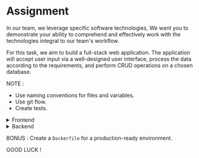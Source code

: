 # Assignment


In our team, we leverage specific software technologies, We want you to demonstrate your ability to comprehend and effectively work with the technologies integral to our team's workflow.

For this task, we aim to build a full-stack web application. The application will accept user input via a well-designed user interface, process the data according to the requirements, and perform CRUD operations on a chosen database.

NOTE : 
- Use naming conventions for files and variables.   
- Use git flow.    
- Create tests.

  

<details>
  <summary>Frontend</summary>   
  
- Make the UI similar to this [example]([https://shorturl.at/qCIY5](https://www.figma.com/file/d8dGyuJIbrbdJzEN0l3lSI/home-assignment-web-app-design?type=design&node-id=0-1&mode=design&t=MKpkjPgyLBMpddqf-0)) as much as you can.  
- Create an initial screen for uploding files using drag and drop box and also using the file explorer.   
- Create a feature that enables the user to view ongoing file uploads.
- Create a new window that shows the folowing statistics (choose at least 3) :  
    - Upload time compared to file size.  
    - Average file size categorized by file type.  
    - Segregation of file types based on upload success and failure rates.   
    - Sorting files by upload date and total daily size.  

</details>

<details>
  <summary>Backend</summary>

  - Deploy the infrastructure from the `docker-compose.yaml` file.
  - Create a server for the UI and Preform validations on files.
  - Extract metadata and store it .  
  - store the files , and check for duplications.
  - API endpoints :
    - `POST -> /file ` + some metadata.
    - `GET ->  /statistics?querytype=avgsizebytype` .   
     

</details>


BONUS : Create a `Dockerfile` for a production-ready environment.    

  
GOOD LUCK ! 
